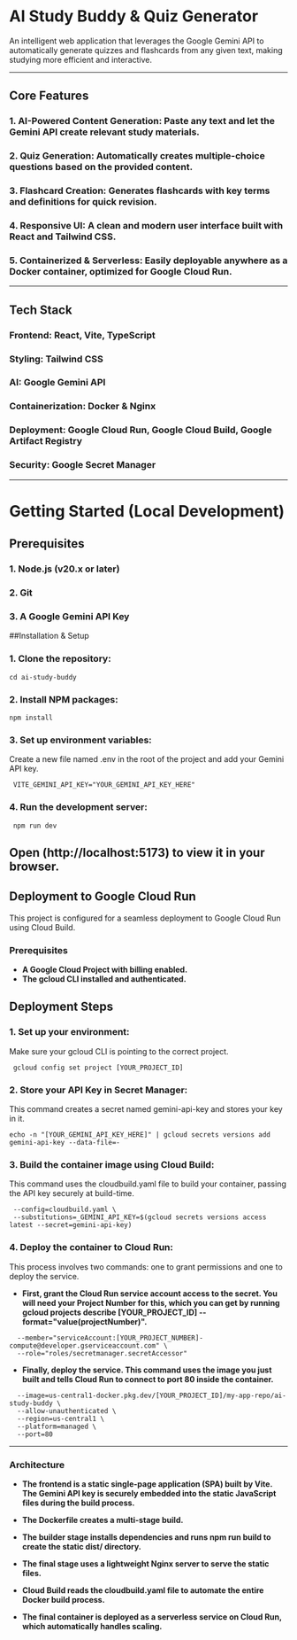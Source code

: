# AI Study Buddy & Quiz Generator

An intelligent web application that leverages the Google Gemini API to automatically generate quizzes and flashcards from any given text, making studying more efficient and interactive.

---

## Core Features

### 1. AI-Powered Content Generation: Paste any text and let the Gemini API create relevant study materials.

### 2. Quiz Generation: Automatically creates multiple-choice questions based on the provided content.

### 3. Flashcard Creation: Generates flashcards with key terms and definitions for quick revision.

### 4. Responsive UI: A clean and modern user interface built with React and Tailwind CSS.

### 5. Containerized & Serverless: Easily deployable anywhere as a Docker container, optimized for Google Cloud Run.
--- 

## Tech Stack

### Frontend: React, Vite, TypeScript

###  Styling: Tailwind CSS

### AI: Google Gemini API

### Containerization: Docker & Nginx

### Deployment: Google Cloud Run, Google Cloud Build, Google Artifact Registry

### Security: Google Secret Manager
---

# Getting Started (Local Development)

## Prerequisites

### 1. Node.js (v20.x or later)
### 2. Git
### 3. A Google Gemini API Key

##Installation & Setup

### 1. Clone the repository:

```git clone https://github.com/anvesha09/ai-study-buddy.git 
cd ai-study-buddy
```

### 2. Install NPM packages:
 
```npm install```

### 3. Set up environment variables:

Create a new file named .env in the root of the project and add your Gemini API key.

``` VITE_GEMINI_API_KEY="YOUR_GEMINI_API_KEY_HERE"```

### 4. Run the development server:

``` npm run dev```

Open (http://localhost:5173) to view it in your browser.
---

##  Deployment to Google Cloud Run

This project is configured for a seamless deployment to Google Cloud Run using Cloud Build.

### Prerequisites

- **A Google Cloud Project with billing enabled.**
- **The gcloud CLI installed and authenticated.**

## Deployment Steps
### 1. Set up your environment:

Make sure your gcloud CLI is pointing to the correct project.

``` gcloud config set project [YOUR_PROJECT_ID]```
### 2. Store your API Key in Secret Manager:
This command creates a secret named gemini-api-key and stores your key in it.

``` gcloud secrets create gemini-api-key --replication-policy="automatic" 
echo -n "[YOUR_GEMINI_API_KEY_HERE]" | gcloud secrets versions add gemini-api-key --data-file=-
```

### 3. Build the container image using Cloud Build:
This command uses the cloudbuild.yaml file to build your container, passing the API key securely at build-time.
 ``` gcloud builds submit . \ 
  --config=cloudbuild.yaml \
  --substitutions=_GEMINI_API_KEY=$(gcloud secrets versions access latest --secret=gemini-api-key)
```

### 4. Deploy the container to Cloud Run:

This process involves two commands: one to grant permissions and one to deploy the service.

- **First, grant the Cloud Run service account access to the secret. You will need your Project Number for this, which you can get by running gcloud projects describe [YOUR_PROJECT_ID] --format="value(projectNumber)".**
``` gcloud secrets add-iam-policy-binding gemini-api-key \
  --member="serviceAccount:[YOUR_PROJECT_NUMBER]-compute@developer.gserviceaccount.com" \
  --role="roles/secretmanager.secretAccessor"
```

- **Finally, deploy the service. This command uses the image you just built and tells Cloud Run to connect to port 80 inside the container.** 
``` gcloud run deploy ai-study-buddy-service \
  --image=us-central1-docker.pkg.dev/[YOUR_PROJECT_ID]/my-app-repo/ai-study-buddy \
  --allow-unauthenticated \
  --region=us-central1 \
  --platform=managed \
  --port=80
```
---

### Architecture

- **The frontend is a static single-page application (SPA) built by Vite. The Gemini API key is securely embedded into the static JavaScript files during the build process.**

- **The Dockerfile creates a multi-stage build.**

- **The builder stage installs dependencies and runs npm run build to create the static dist/ directory.**

- **The final stage uses a lightweight Nginx server to serve the static files.**

- **Cloud Build reads the cloudbuild.yaml file to automate the entire Docker build process.**

- **The final container is deployed as a serverless service on Cloud Run, which automatically handles scaling.**



